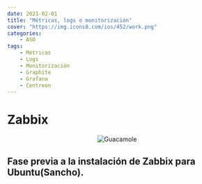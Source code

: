 ```yaml
---
date: 2021-02-01
title: "Métricas, logs o monitorización"
cover: "https://img.icons8.com/ios/452/work.png"
categories: 
    - ASO
tags:
    - Métricas
    - Logs
    - Monitorización
    - Graphite
    - Grafana
    - Centreon
---
```


# Zabbix

<center><img alt="Guacamole" src="https://www.icm.es/wp-content/uploads/2020/04/logo-zabbix-768x554.jpg"/></center>

## Fase previa a la instalación de Zabbix para Ubuntu(Sancho).

